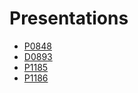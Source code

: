 # Presentations

- [P0848](p0848.html)
- [D0893](d0893.html)
- [P1185](p1185.html)
- [P1186](p1186.html)
